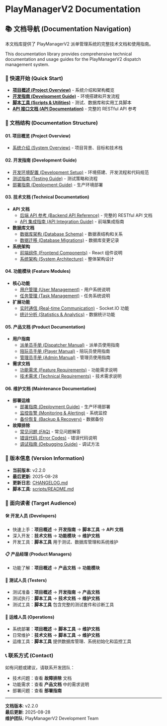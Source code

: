 # PlayManagerV2 Documentation

## 📚 文档导航 (Documentation Navigation)

本文档库提供了 PlayManagerV2 派单管理系统的完整技术文档和使用指南。

This documentation library provides comprehensive technical documentation and usage guides for the PlayManagerV2 dispatch management system.

### 🚀 快速开始 (Quick Start)

- **[项目概述 (Project Overview)](01-project-overview/README.md)** - 系统介绍和架构概览
- **[开发指南 (Development Guide)](02-development-guide/development-guide.md)** - 环境搭建和开发流程
- **[脚本工具 (Scripts & Utilities)](../scripts/README.md)** - 测试、数据库和实用工具脚本
- **[API 接口文档 (API Documentation)](03-technical-docs/api/backend-api.md)** - 完整的 RESTful API 参考

### 📖 文档结构 (Documentation Structure)

#### 01. 项目概览 (Project Overview)
- [系统介绍 (System Overview)](01-project-overview/README.md) - 项目背景、目标和技术栈

#### 02. 开发指南 (Development Guide)
- [开发环境配置 (Development Setup)](02-development-guide/development-guide.md) - 环境搭建、开发流程和代码规范
- [测试指南 (Testing Guide)](02-development-guide/testing-guide.md) - 测试策略和流程
- [部署指南 (Deployment Guide)](06-maintenance-docs/deployment/deployment-guide.md) - 生产环境部署

#### 03. 技术文档 (Technical Documentation)
- **API 文档**
  - [后端 API 参考 (Backend API Reference)](03-technical-docs/api/backend-api.md) - 完整的 RESTful API 文档
  - [API 集成指南 (API Integration Guide)](03-technical-docs/api/backend-api-guide.md) - 前端集成指南
- **数据库文档**
  - [数据库架构 (Database Schema)](03-technical-docs/database/database-schema.md) - 数据表结构和关系
  - [数据迁移 (Database Migrations)](03-technical-docs/database/migrations.md) - 数据库变更记录
- **系统架构**
  - [前端组件 (Frontend Components)](03-technical-docs/architecture/frontend-components.md) - React 组件说明
  - [系统架构 (System Architecture)](03-technical-docs/architecture/system-architecture.md) - 整体架构设计

#### 04. 功能模块 (Feature Modules)
- **核心功能**
  - [用户管理 (User Management)](04-feature-modules/core/user-management.md) - 用户系统说明
  - [任务管理 (Task Management)](04-feature-modules/core/task-management.md) - 任务系统说明
- **扩展功能**
  - [实时通信 (Real-time Communication)](04-feature-modules/extensions/realtime-communication.md) - Socket.IO 功能
  - [统计分析 (Statistics & Analytics)](04-feature-modules/extensions/statistics.md) - 数据统计功能

#### 05. 产品文档 (Product Documentation)
- **用户指南**
  - [派单员手册 (Dispatcher Manual)](05-product-docs/user-guides/dispatcher-guide.md) - 派单员使用指南
  - [陪玩员手册 (Player Manual)](05-product-docs/user-guides/player-guide.md) - 陪玩员使用指南
  - [管理员手册 (Admin Manual)](05-product-docs/user-guides/admin-guide.md) - 管理员使用指南
- **需求文档**
  - [功能需求 (Feature Requirements)](05-product-docs/requirements/feature-requirements.md) - 功能需求说明
  - [技术需求 (Technical Requirements)](05-product-docs/requirements/technical-requirements.md) - 技术需求说明

#### 06. 维护文档 (Maintenance Documentation)
- **部署运维**
  - [部署指南 (Deployment Guide)](06-maintenance-docs/deployment/deployment-guide.md) - 生产环境部署
  - [监控告警 (Monitoring & Alerting)](06-maintenance-docs/deployment/monitoring.md) - 系统监控
  - [备份恢复 (Backup & Recovery)](06-maintenance-docs/deployment/backup-recovery.md) - 数据备份
- **故障排除**
  - [常见问题 (FAQ)](06-maintenance-docs/troubleshooting/faq.md) - 常见问题解答
  - [错误代码 (Error Codes)](06-maintenance-docs/troubleshooting/error-codes.md) - 错误代码说明
  - [调试指南 (Debugging Guide)](06-maintenance-docs/troubleshooting/debugging.md) - 调试方法

### 🔄 版本信息 (Version Information)

- **当前版本**: v2.2.0
- **最后更新**: 2025-08-28
- **更新日志**: [CHANGELOG.md](CHANGELOG.md)
- **脚本工具**: [scripts/README.md](../scripts/README.md)

### 🎯 面向读者 (Target Audience)

#### 🛠️ 开发人员 (Developers)
- 快速上手：**项目概述** → **开发指南** → **脚本工具** → **API 文档**
- 深入开发：**技术文档** → **功能模块** → **维护文档**
- 开发工具：**脚本工具** 用于测试、数据库管理和系统维护

#### 📋 产品经理 (Product Managers)
- 功能了解：**项目概述** → **产品文档** → **功能模块**

#### 🧪 测试人员 (Testers)
- 测试准备：**项目概述** → **开发指南** → **产品文档**
- 测试执行：**脚本工具** → **技术文档** → **维护文档**
- 测试工具：**脚本工具** 包含完整的测试套件和诊断工具

#### 🔧 运维人员 (Operations)
- 系统部署：**项目概述** → **脚本工具** → **维护文档**
- 日常维护：**技术文档** → **脚本工具** → **维护文档**
- 运维工具：**脚本工具** 提供数据库管理、系统初始化和监控工具

### 📞 联系方式 (Contact)

如有问题或建议，请联系开发团队：
- 技术问题：查看 **故障排除** 文档
- 功能需求：查看 **产品文档** 中的需求说明
- 部署问题：查看 **部署指南**

---

**文档版本**: v2.2.0  
**最后更新**: 2025-08-28  
**维护团队**: PlayManagerV2 Development Team